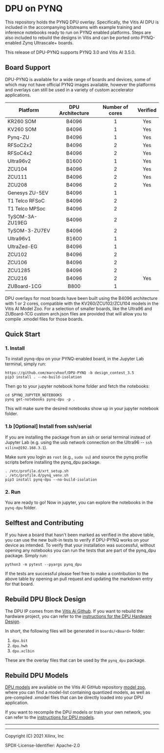 # DPU on PYNQ

This repository holds the PYNQ DPU overlay. Specifically, the Vitis AI DPU is included in the accompanying bitstreams with example training and inference notebooks ready to run on PYNQ enabled platforms. Steps are also included to rebuild the designs in Vitis and can be ported onto PYNQ-enabled Zynq Ultrascale+ boards. 

This release of DPU-PYNQ supports PYNQ 3.0 and Vitis AI 3.5.0.

## Board Support

DPU-PYNQ is available for a wide range of boards and devices, some of which may not have official PYNQ images available, however the platforms and overlays can still be used in a variety of custom accelerator applications.

| Platform  | DPU Architecture  | Number of cores  | Verified  |
|---        |:---:              |:---:             |:---:      |
| KR260 SOM       | B4096  | 1  | Yes  |
| KV260 SOM       | B4096  | 1  | Yes  |
| Pynq-ZU         | B4096  | 1  | Yes  |
| RFSoC2x2        | B4096  | 2  | Yes  |
| RFSoC4x2        | B4096  | 2  | Yes  |
| Ultra96v2       | B1600  | 1  | Yes  |
| ZCU104          | B4096  | 2  | Yes  |
| ZCU111          | B4096  | 2  | Yes  |
| ZCU208          | B4096  | 2  | Yes  |
| Genesys ZU-5EV  | B4096  | 1  |   |
| T1 Telco RFSoC  | B4096  | 2  |   |
| T1 Telco MPSoc  | B4096  | 2  |   |
| TySOM-3A-ZU19EG | B4096  | 2  |   |
| TySOM-3-ZU7EV   | B4096  | 2  |   |
| Ultra96v1       | B1600  | 1  |   |
| UltraZed-EG     | B4096  | 1  |   |
| ZCU102          | B4096  | 2  |   |
| ZCU106          | B4096  | 2  |   |
| ZCU1285         | B4096  | 2  |   |
| ZCU216          | B4096  | 2  | Yes  |
| ZUBoard-1CG     | B800   | 1  |   |

DPU overlays for most boards have been built using the B4096 architecture with 1 or 2 cores, compatible with the KV260/ZCU102/ZCU104 models in the Vitis AI Model Zoo. For a selection of smaller boards, like the Ultra96 and ZUBoard-1CG custom arch.json files are provided that will allow you to compile .xmodel files for those boards.

## Quick Start

### 1. Install

To install pynq-dpu on your PYNQ-enabled board, in the Jupyter Lab terminal, simply run:

```shell
https://github.com/marcvhoof/DPU-PYNQ -b design_contest_3.5
pip3 install . --no-build-isolation
```

Then go to your jupyter notebook home folder and fetch the notebooks:

```shell
cd $PYNQ_JUPYTER_NOTEBOOKS
pynq get-notebooks pynq-dpu -p .
```

This will make sure the desired notebooks show up in your jupyter notebook 
folder.

### 1.b [Optional] Install from ssh/serial

If you are installing the package from an ssh or serial terminal instead of Jupyter Lab (e.g. using the usb network connection on the Ultra96 -- `ssh xilinx@192.168.3.1`).

Make sure you login as `root` (e.g., `sudo su`) and source the pynq profile scripts before installing the pynq_dpu package.

```shell
. /etc/profile.d/xrt_setup.sh
. /etc/profile.d/pynq_venv.sh
pip3 install pynq-dpu --no-build-isolation
```

### 2. Run

You are ready to go! Now in jupyter, you can explore the notebooks 
in the `pynq-dpu` folder.

## Selftest and Contributing

If you have a board that hasn't been marked as verified in the above table, you can use the new built-in tests to verify if DPU-PYNQ works on your device as intended. To verify that your installation was successful, without opening any notebooks you can run the tests that are part of the pynq_dpu package. Simply run:

```shell
python3 -m pytest --pyargs pynq_dpu
```

If the tests are successful please feel free to make a contribution to the above table by opening an pull request and updating the markdown entry for that board.

## Rebuild DPU Block Design

The DPU IP comes from the [Vitis Ai Github](https://github.com/Xilinx/Vitis-AI/tree/v2.5).
If you want to rebuild the hardware project, you can refer to the
[instructions for the DPU Hardware Design](./boards/README.md).

In short, the following files will be generated in `boards/<Board>` folder:

1. `dpu.bit`
2. `dpu.hwh`
3. `dpu.xclbin`

These are the overlay files that can be used by the `pynq_dpu` package.

## Rebuild DPU Models

[DPU models](https://github.com/Xilinx/Vitis-AI/tree/v2.5) 
are available on the Vitis AI GitHub repository [model zoo](https://github.com/Xilinx/Vitis-AI/tree/v2.5/model_zoo),
where you can find a model-list containing quantized models, as well as pre-compiled .xmodel files
that can be directly loaded into your DPU application.

If you want to recompile the DPU models or train your own network, you can refer to the
[instructions for DPU models](./host/README.md).


----
----

Copyright (C) 2021 Xilinx, Inc

SPDX-License-Identifier: Apache-2.0
